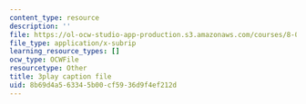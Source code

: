 ```yaml
---
content_type: resource
description: ''
file: https://ol-ocw-studio-app-production.s3.amazonaws.com/courses/8-01sc-classical-mechanics-fall-2016/8b69d4a563345b00cf5936d9f4ef212d_yA203Lrd39E.srt
file_type: application/x-subrip
learning_resource_types: []
ocw_type: OCWFile
resourcetype: Other
title: 3play caption file
uid: 8b69d4a5-6334-5b00-cf59-36d9f4ef212d
---
```

